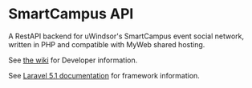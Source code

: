 # SmartCampus API

A RestAPI backend for uWindsor's SmartCampus event social network, written in PHP and compatible with MyWeb shared hosting.

See [the wiki](https://github.com/SmartCampusUWindsor/smartcampus-api/wiki/) for Developer information.

See [Laravel 5.1 documentation](https://laravel.com/docs/5.1/) for framework information.